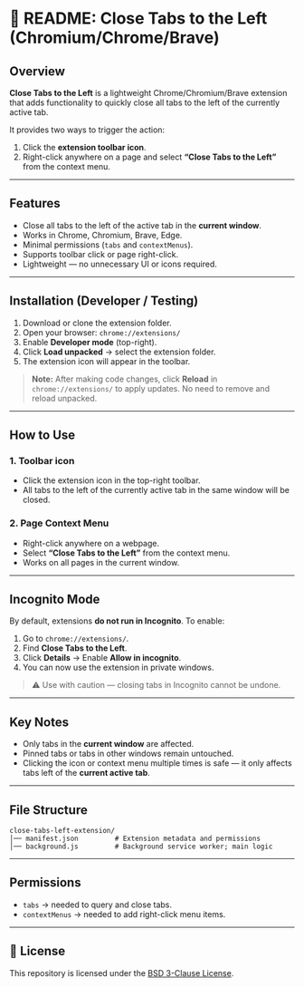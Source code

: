 # 📄 README: Close Tabs to the Left (Chromium/Chrome/Brave)

## Overview

**Close Tabs to the Left** is a lightweight Chrome/Chromium/Brave extension that adds functionality to quickly close all tabs to the left of the currently active tab.

It provides two ways to trigger the action:

1. Click the **extension toolbar icon**.
2. Right-click anywhere on a page and select **“Close Tabs to the Left”** from the context menu.

---

## Features

* Close all tabs to the left of the active tab in the **current window**.
* Works in Chrome, Chromium, Brave, Edge.
* Minimal permissions (`tabs` and `contextMenus`).
* Supports toolbar click or page right-click.
* Lightweight — no unnecessary UI or icons required.

---

## Installation (Developer / Testing)

1. Download or clone the extension folder.
2. Open your browser: `chrome://extensions/`
3. Enable **Developer mode** (top-right).
4. Click **Load unpacked** → select the extension folder.
5. The extension icon will appear in the toolbar.

> **Note:** After making code changes, click **Reload** in `chrome://extensions/` to apply updates. No need to remove and reload unpacked.

---

## How to Use

### 1. Toolbar icon

* Click the extension icon in the top-right toolbar.
* All tabs to the left of the currently active tab in the same window will be closed.

### 2. Page Context Menu

* Right-click anywhere on a webpage.
* Select **“Close Tabs to the Left”** from the context menu.
* Works on all pages in the current window.

---

## Incognito Mode

By default, extensions **do not run in Incognito**. To enable:

1. Go to `chrome://extensions/`.
2. Find **Close Tabs to the Left**.
3. Click **Details** → Enable **Allow in incognito**.
4. You can now use the extension in private windows.

> ⚠️ Use with caution — closing tabs in Incognito cannot be undone.

---

## Key Notes

* Only tabs in the **current window** are affected.
* Pinned tabs or tabs in other windows remain untouched.
* Clicking the icon or context menu multiple times is safe — it only affects tabs left of the **current active tab**.

---

## File Structure

```
close-tabs-left-extension/
│── manifest.json         # Extension metadata and permissions
│── background.js         # Background service worker; main logic
```

---

## Permissions

* `tabs` → needed to query and close tabs.
* `contextMenus` → needed to add right-click menu items.

---

## 📜 License

This repository is licensed under the [BSD 3-Clause License](./LICENSE).
